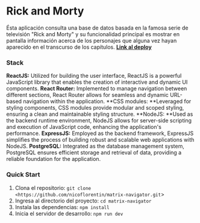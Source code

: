 # Rick and Morty
Ésta aplicación consulta una base de datos basada en la famosa serie de televisión "Rick and Morty" y su funcionalidad principal es mostrar en pantalla información acerca de los personajes que alguna vez hayan aparecido en el transcurso de los capítulos.
**[Link al deploy](https://rymviewer.netlify.app/home)**

### Stack
**ReactJS:** Utilized for building the user interface, ReactJS is a powerful JavaScript library that enables the creation of interactive and dynamic UI components.
**React Router:** Implemented to manage navigation between different sections, React Router allows for seamless and dynamic URL-based navigation within the application.
**CSS modules: **Leveraged for styling components, CSS modules provide modular and scoped styling, ensuring a clean and maintainable styling structure.
**NodeJS: **Used as the backend runtime environment, NodeJS allows for server-side scripting and execution of JavaScript code, enhancing the application's performance.
**ExpressJS:** Employed as the backend framework, ExpressJS simplifies the process of building robust and scalable web applications with NodeJS.
**PostgreSQL:** Integrated as the database management system, PostgreSQL ensures efficient storage and retrieval of data, providing a reliable foundation for the application.

### **Quick Start**
1. Clona el repositorio: `git clone <https://github.com/nicoflorentin/matrix-navigator.git`>
2. Ingresa al directorio del proyecto: `cd matrix-navigator`
3. Instala las dependencias: `npm install`
4. Inicia el servidor de desarrollo: `npm run dev`
